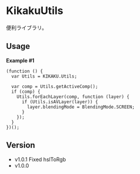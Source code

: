 # KikakuUtils

便利ライブラリ。

## Usage

**Example #1**

```
(function () {
  var Utils = KIKAKU.Utils;

  var comp = Utils.getActiveComp();
  if (comp) {
    Utils.forEachLayer(comp, function (layer) {
      if (Utils.isAVLayer(layer)) {
        layer.blendingMode = BlendingMode.SCREEN;
      }
    });
  }
})();
```

## Version

- v1.0.1 Fixed hslToRgb
- v1.0.0